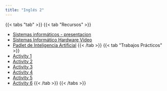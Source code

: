 ```yaml
---
title: "Inglés 2"
---
```


{{< tabs "tab" >}}
{{< tab "Recursos" >}}
- <a href="https://drive.google.com/open?id=17S3mB_vKgsfr9f-1QUjTcM-gwwflGoiD" target="_blank">Sistemas informáticos - presentacion</a>
- <a href="https://drive.google.com/open?id=1AyRWPXgrBgSGoI_QrSos7Px47MtDj2zU" target="_blank">Sistemas Informático Hardware Vídeo</a>
- <a href="https://es.padlet.com/apuntesgz/h6nuablvvsce" target="_blank">Padlet de Inteligencia Artificial</a>
{{< /tab >}}
{{< tab "Trabajos Prácticos" >}}
- <a href="https://drive.google.com/file/d/1cw9YSxQrK4PCsKxjt8mflgk6d5Sk-ncb/view" target="_blank">Activity 1</a>
- <a href="https://drive.google.com/file/d/1xsKWwdhscs09u5N0zEZe96M5na9GfB1P/view" target="_blank">Activity 2</a>
- <a href="https://drive.google.com/file/d/1NROaTIKyvbgsJxY2xX74muYiAUDHEKTX/view" target="_blank">Activity 3</a>
- <a href="https://drive.google.com/file/d/1_izDY7T4pgDaqtQSwdRaGUx6dzA8jqJz/view" target="_blank">Activity 4</a>
- <a href="https://drive.google.com/file/d/13r3jwLyXJkyl3py10lYq8VbxfYwZAQXs/view" target="_blank">Activity 5</a>
- <a href="https://drive.google.com/file/d/18P-VerOvujYBoRlP5T_tOUOpPqeEzDLN/view" target="_blank">Activity 6</a>
{{< /tab >}}
{{< /tabs >}}

